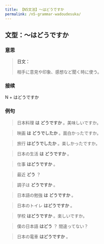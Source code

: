 ```yaml
---
title: 【N5文法】〜はどうですか
permalink: /n5-grammar-wadoudesuka/
---
```


## 文型：〜はどうですか

### 意思

> **日文：**
> 
> 相手に意見や印象、感想など聞く時に使う。

### 接续

N + はどうですか

### 例句

> 日本料理 **は** **どうですか** 。美味しいですか。

> 映画 **は** **どうでしたか** 。面白かったですか。

> 旅行 **はどうでしたか** 。楽しかったですか。

> 日本の生活 **は** **どうですか** 。

> 仕事 **はどうですか** 。

> 最近 **どう** ？

> 調子は **どうですか** 。

> 日本語の勉強 **は** **どうですか** 。

> 日本のトイレ **はどうですか** 。

> 学校 **はどうですか** 。楽しいですか。

> 僕の日本語 **はどう** ？ 間違ってない？

> 日本の電車 **はどうですか** 。
